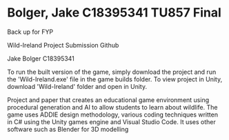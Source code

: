# Bolger, Jake C18395341 TU857 Final
Back up for FYP

Wild-Ireland Project Submission Github

Jake Bolger C18395341

To run the built version of the game, simply download the project and run the 'Wild-Ireland.exe' file in the game builds folder.
To view project in Unity, download 'Wild-Ireland' folder and open in Unity.

Project and paper that creates an educational game environment using procedural generation and AI to 
allow students to learn about wildlife. The game uses ADDIE design methodology, various coding 
techniques written in C# using the Unity games engine and Visual Studio Code. It uses other software 
such as Blender for 3D modelling
